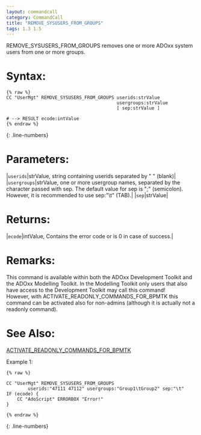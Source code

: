 ```yaml
---
layout: commandcall
category: CommandCall
title: "REMOVE_SYSUSERS_FROM_GROUPS"
tags: 1.3 1.5
---
```


REMOVE_SYSUSERS_FROM_GROUPS removes one or more ADOxx system users from one or more groups.

# Syntax:  

```adoscript
{% raw %}
CC "UserMgt" REMOVE_SYSUSERS_FROM_GROUPS userids:strValue
										 usergroups:strValue 
										 [ sep:strValue ]

# --> RESULT ecode:intValue
{% endraw %}
```
{: .line-numbers}

# Parameters:  

|`userids`|strValue, string containing userids separated by " " (blank)|
|`usergroups`|strValue, one or more usergroup names, separated by the character passed with sep. The default value for sep is ";" (semicolon). However, it is recommended to use sep:"\t" (TAB).|
|`sep`|strValue|

# Returns:  

|`ecode`|intValue, Contains the error code or is 0 in case of success.|


# Remarks:

This command is available within both the ADOxx Development Toolkit and the ADOxx Modelling Toolkit. In the Modelling Toolkit only users that also have access to the Development Toolkit may call this command!  
However, with ACTIVATE_READONLY_COMMANDS_FOR_BPMTK this command can be activated also for non-admins (although it is actually not a readonly command).

# See Also:  

[ACTIVATE_READONLY_COMMANDS_FOR_BPMTK](activate_readonly_commands_for_bpmtk.html "ACTIVATE_READONLY_COMMANDS_FOR_BPMTK")  


Example 1:

```adoscript
{% raw %}

CC "UserMgt" REMOVE_SYSUSERS_FROM_GROUPS
        userids:"47111 47112" usergroups:"Group1\tGroup2" sep:"\t"
IF (ecode) {
    CC "AdoScript" ERRORBOX "Error!"
}

{% endraw %}
```
{: .line-numbers}

